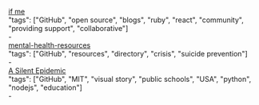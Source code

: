 [if me](https://www.if-me.org/)<br />
"tags": ["GitHub", "open source", "blogs", "ruby", "react", "community", "providing support", "collaborative"]<br />
-<br />
[mental-health-resources](https://github.com/agelender/mental-health-resources)<br />
"tags": ["GitHub", "resources", "directory", "crisis", "suicide prevention"]<br />
-<br />
[A Silent Epidemic](https://github.com/nprapps/mental-health)<br />
"tags": ["GitHub", "MIT", "visual story", "public schools", "USA", "python", "nodejs", "education"]<br />
-<br />
